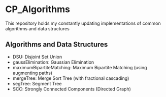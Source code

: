 # CP_Algorithms

This repository holds my constantly updating implementations of common algorithms and data structures

## Algorithms and Data Structures

- DSU: Disjoint Set Union
- gaussElimination: Gaussian Elimination
- maximumBipartiteMatching: Maximum Bipartite Matching (using augmenting paths)
- mergeTree: Merge Sort Tree (with fractional cascading)
- segTree: Segment Tree
- SCC: Strongly Connected Components (Directed Graph)